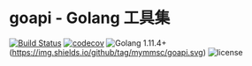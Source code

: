 # goapi - Golang 工具集

[![Build Status](https://secure.travis-ci.org/mymmsc/goapi.png)](https://travis-ci.org/mymmsc/goapi)
[![codecov](https://codecov.io/gh/mymmsc/goapi/branch/master/graph/badge.svg)](https://codecov.io/gh/mymmsc/goapi)
![Golang 1.11.4+](https://img.shields.io/badge/Golang-1.11.4+-orange.svg?style=flat)
(https://img.shields.io/github/tag/mymmsc/goapi.svg)
![license](https://img.shields.io/github/license/mymmsc/goapi.svg)

###

